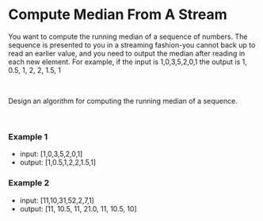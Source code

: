 # Compute Median From A Stream

You want to compute the running median of a sequence of numbers. The sequence is presented to you in a streaming fashion-you 
cannot back up to read an earlier value, and you need to output the median after reading in each new element. 
For example, if the input is 1,0,3,5,2,0,1 the output is 1, 0.5, 1, 2, 2, 1.5, 1

<br>

Design an algorithm for computing the running median of a sequence.

<br>

### Example 1
- input:  [1,0,3,5,2,0,1]
- output: [1,0.5,1,2,2,1.5,1]


### Example 2
- input:  [11,10,31,52,2,7,1]
- output: [11, 10.5, 11, 21.0, 11, 10.5, 10]